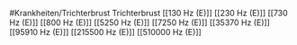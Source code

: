 #Krankheiten/Trichterbrust
Trichterbrust
[[130 Hz (E)]]
[[230 Hz (E)]]
[[730 Hz (E)]]
[[800 Hz (E)]]
[[5250 Hz (E)]]
[[7250 Hz (E)]]
[[35370 Hz (E)]]
[[95910 Hz (E)]]
[[215500 Hz (E)]]
[[510000 Hz (E)]]